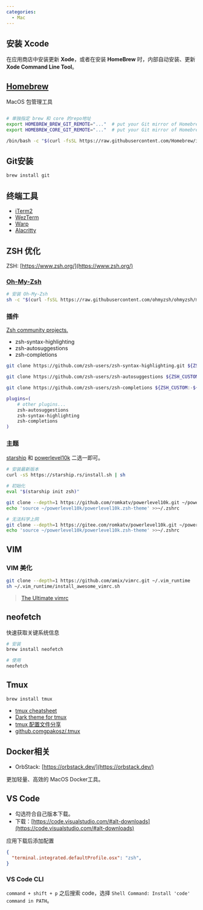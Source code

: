 ```yaml
---
categories:
  - Mac
---
```

## 安装 Xcode

在应用商店中安装更新 **Xode**，或者在安装 **HomeBrew** 时，内部自动安装、更新 **Xode Command Line Tool**。

## [Homebrew](https://brew.sh/)

MacOS 包管理工具

```bash

# 单独指定 brew 和 core 的repo地址
export HOMEBREW_BREW_GIT_REMOTE="..."  # put your Git mirror of Homebrew/brew here
export HOMEBREW_CORE_GIT_REMOTE="..."  # put your Git mirror of Homebrew/homebrew-core here

/bin/bash -c "$(curl -fsSL https://raw.githubusercontent.com/Homebrew/install/HEAD/install.sh)"
```

## Git安装

```bash
brew install git
```

## 终端工具

- [iTerm2](https://iterm2.com/)
- [WezTerm](https://wezfurlong.org/wezterm/index.html)
- [Warp](https://www.warp.dev/)
- [Alacritty](https://alacritty.org/)

## ZSH 优化

ZSH: [https://www.zsh.org/](https://www.zsh.org/)

### [Oh-My-Zsh](https://ohmyz.sh/)

```bash
# 安装 Oh-My-Zsh
sh -c "$(curl -fsSL https://raw.githubusercontent.com/ohmyzsh/ohmyzsh/master/tools/install.sh)"
```

### 插件

[Zsh community projects.](https://github.com/zsh-users)

- zsh-syntax-highlighting
- zsh-autosuggestions
- zsh-completions

```bash
git clone https://github.com/zsh-users/zsh-syntax-highlighting.git ${ZSH_CUSTOM:-~/.oh-my-zsh/custom}/plugins/zsh-syntax-highlighting

git clone https://github.com/zsh-users/zsh-autosuggestions ${ZSH_CUSTOM:-~/.oh-my-zsh/custom}/plugins/zsh-autosuggestions

git clone https://github.com/zsh-users/zsh-completions ${ZSH_CUSTOM:-${ZSH:-~/.oh-my-zsh}/custom}/plugins/zsh-completions
```

```bash title="~/.zshrc"
plugins=( 
    # other plugins...
    zsh-autosuggestions
    zsh-syntax-highlighting
    zsh-completions
)
```

### 主题

[starship](https://github.com/starship/starship) 和 [powerlevel10k](https://github.com/romkatv/powerlevel10k) 二选一即可。


```bash title="starship"
# 安装最新版本
curl -sS https://starship.rs/install.sh | sh

# 初始化
eval "$(starship init zsh)"
```

```bash title="powerlevel10k"
git clone --depth=1 https://github.com/romkatv/powerlevel10k.git ~/powerlevel10k
echo 'source ~/powerlevel10k/powerlevel10k.zsh-theme' >>~/.zshrc

# 无法科学上网
git clone --depth=1 https://gitee.com/romkatv/powerlevel10k.git ~/powerlevel10k
echo 'source ~/powerlevel10k/powerlevel10k.zsh-theme' >>~/.zshrc
```

## VIM

### VIM 美化

```bash
git clone --depth=1 https://github.com/amix/vimrc.git ~/.vim_runtime
sh ~/.vim_runtime/install_awesome_vimrc.sh
```

> [The Ultimate vimrc](https://github.com/amix/vimrc)

## neofetch

快速获取关键系统信息

```bash
# 安装
brew install neofetch

# 使用
neofetch
```

## Tmux

```bash
brew install tmux
```

- [tmux cheatsheet](https://tmuxcheatsheet.com/)
- [Dark theme for tmux](https://draculatheme.com/tmux)
- [tmux 配置文件分享](https://www.amjun.com/2382.html)
- [github.comgpakosz/.tmux ](https://github.com/gpakosz/.tmux/blob/master/.tmux.conf)


## Docker相关

- OrbStack: [https://orbstack.dev/](https://orbstack.dev/)

更加轻量、高效的 MacOS Docker工具。


## VS Code

- 勾选符合自己版本下载。
- 下载：[https://code.visualstudio.com/#alt-downloads](https://code.visualstudio.com/#alt-downloads)


应用下载后添加配置

```json title="setting.json"
{
  "terminal.integrated.defaultProfile.osx": "zsh",
}
```

### VS Code CLI

`command + shift + p` 之后搜索 code，选择 `Shell Command: Install 'code' command in PATH`。